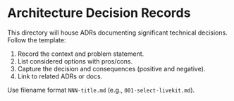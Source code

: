 # Architecture Decision Records

This directory will house ADRs documenting significant technical decisions. Follow the template:

1. Record the context and problem statement.
2. List considered options with pros/cons.
3. Capture the decision and consequences (positive and negative).
4. Link to related ADRs or docs.

Use filename format `NNN-title.md` (e.g., `001-select-livekit.md`).
